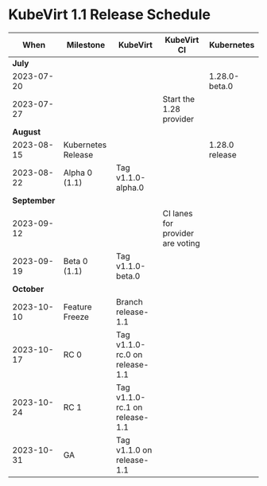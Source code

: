 # KubeVirt 1.1 Release Schedule

| **When**      | **Milestone**      | **KubeVirt**                   | **KubeVirt CI**                  | **Kubernetes**     |
| -----------   | ------------------ | ------------------------------ | -------------------------------- | ------------------ |
| **July**      |                    |                                |                                  |                    |
| 2023-07-20    |                    |                                |                                  | 1.28.0-beta.0      |
| 2023-07-27    |                    |                                | Start the 1.28 provider          |                    |
| **August**    |                    |                                |                                  |                    |
|  2023-08-15   | Kubernetes Release |                                |                                  | 1.28.0 release     |
|  2023-08-22   | Alpha 0 (1.1)      | Tag v1.1.0-alpha.0             |                                  |                    |
| **September** |                    |                                |                                  |                    |
|  2023-09-12   |                    |                                | CI lanes for provider are voting |                    |
|  2023-09-19   | Beta 0 (1.1)       | Tag v1.1.0-beta.0              |                                  |                    |
| **October**   |                    |                                |                                  |                    |
|  2023-10-10   | Feature Freeze     | Branch release-1.1             |                                  |                    |              
|  2023-10-17   | RC 0               | Tag v1.1.0-rc.0 on release-1.1 |                                  |                    |
|  2023-10-24   | RC 1               | Tag v1.1.0-rc.1 on release-1.1 |                                  |                    |
|  2023-10-31   | GA                 | Tag v1.1.0 on release-1.1      |                                  |                    |